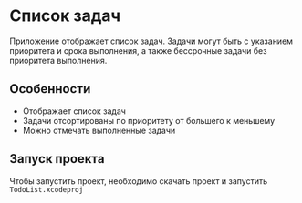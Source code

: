 #  Список задач

Приложение отображает список задач. Задачи могут быть с указанием приоритета и срока выполнения, а также бессрочные задачи без приоритета выполнения.

## Особенности

- Отображает список задач
- Задачи отсортированы по приоритету от большего к меньшему
- Можно отмечать выполненные задачи

## Запуск проекта

Чтобы запустить проект, необходимо скачать проект и запустить `TodoList.xcodeproj`
